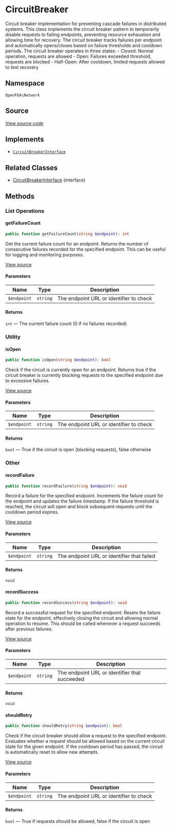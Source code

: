 # CircuitBreaker

Circuit breaker implementation for preventing cascade failures in distributed systems. This class implements the circuit breaker pattern to temporarily disable requests to failing endpoints, preventing resource exhaustion and allowing time for recovery. The circuit breaker tracks failures per endpoint and automatically opens/closes based on failure thresholds and cooldown periods. The circuit breaker operates in three states: - Closed: Normal operation, requests are allowed - Open: Failures exceeded threshold, requests are blocked - Half-Open: After cooldown, limited requests allowed to test recovery

## Namespace
`OpenFGA\Network`

## Source
[View source code](https://github.com/evansims/openfga-php/blob/main/src/Network/CircuitBreaker.php)

## Implements
* [`CircuitBreakerInterface`](CircuitBreakerInterface.md)

## Related Classes
* [CircuitBreakerInterface](Network/CircuitBreakerInterface.md) (interface)

## Methods

### List Operations
#### getFailureCount

```php
public function getFailureCount(string $endpoint): int
```

Get the current failure count for an endpoint. Returns the number of consecutive failures recorded for the specified endpoint. This can be useful for logging and monitoring purposes.

[View source](https://github.com/evansims/openfga-php/blob/main/src/Network/CircuitBreaker.php#L54)

#### Parameters
| Name        | Type     | Description                             |
| ----------- | -------- | --------------------------------------- |
| `$endpoint` | `string` | The endpoint URL or identifier to check |

#### Returns
`int` — The current failure count (0 if no failures recorded)
### Utility
#### isOpen

```php
public function isOpen(string $endpoint): bool
```

Check if the circuit is currently open for an endpoint. Returns true if the circuit breaker is currently blocking requests to the specified endpoint due to excessive failures.

[View source](https://github.com/evansims/openfga-php/blob/main/src/Network/CircuitBreaker.php#L65)

#### Parameters
| Name        | Type     | Description                             |
| ----------- | -------- | --------------------------------------- |
| `$endpoint` | `string` | The endpoint URL or identifier to check |

#### Returns
`bool` — True if the circuit is open (blocking requests), false otherwise
### Other
#### recordFailure

```php
public function recordFailure(string $endpoint): void
```

Record a failure for the specified endpoint. Increments the failure count for the endpoint and updates the failure timestamp. If the failure threshold is reached, the circuit will open and block subsequent requests until the cooldown period expires.

[View source](https://github.com/evansims/openfga-php/blob/main/src/Network/CircuitBreaker.php#L74)

#### Parameters
| Name        | Type     | Description                                |
| ----------- | -------- | ------------------------------------------ |
| `$endpoint` | `string` | The endpoint URL or identifier that failed |

#### Returns
`void`
#### recordSuccess

```php
public function recordSuccess(string $endpoint): void
```

Record a successful request for the specified endpoint. Resets the failure state for the endpoint, effectively closing the circuit and allowing normal operation to resume. This should be called whenever a request succeeds after previous failures.

[View source](https://github.com/evansims/openfga-php/blob/main/src/Network/CircuitBreaker.php#L85)

#### Parameters
| Name        | Type     | Description                                   |
| ----------- | -------- | --------------------------------------------- |
| `$endpoint` | `string` | The endpoint URL or identifier that succeeded |

#### Returns
`void`
#### shouldRetry

```php
public function shouldRetry(string $endpoint): bool
```

Check if the circuit breaker should allow a request to the specified endpoint. Evaluates whether a request should be allowed based on the current circuit state for the given endpoint. If the cooldown period has passed, the circuit is automatically reset to allow new attempts.

[View source](https://github.com/evansims/openfga-php/blob/main/src/Network/CircuitBreaker.php#L95)

#### Parameters
| Name        | Type     | Description                             |
| ----------- | -------- | --------------------------------------- |
| `$endpoint` | `string` | The endpoint URL or identifier to check |

#### Returns
`bool` — True if requests should be allowed, false if the circuit is open
